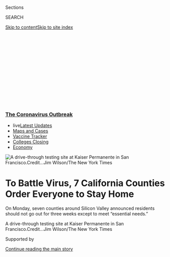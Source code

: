 <div id="app">

<div>

<div>

<div>

<div class="NYTAppHideMasthead css-ikk3s8 e1suatyy0">

<div class="section css-133zg39 e1suatyy2">

<div class="css-eph4ug er09x8g0">

<div class="css-6n7j50">

</div>

<span class="css-1dv1kvn">Sections</span>

<div class="css-10488qs">

<span class="css-1dv1kvn">SEARCH</span>

</div>

[Skip to content](#site-content)[Skip to site
index](#site-index)

</div>

<div class="css-10698na e1huz5gh0">

</div>

</div>

</div>

</div>

<div data-aria-hidden="false">

<div id="site-content" data-role="main">

<div>

<div class="css-1aor85t" style="opacity:0.000000001;z-index:-1;visibility:hidden">

<div class="css-1hqnpie">

<div class="css-epjblv">

<span class="css-17xtcya">[U.S.](/section/us)</span><span class="css-x15j1o">|</span><span class="css-fwqvlz">To
Battle Virus, 7 California Counties Order Everyone to Stay
Home</span>

</div>

<div class="css-k008qs">

<div class="css-1iwv8en">

<span class="css-18z7m18"></span>

<div>

</div>

</div>

<span class="css-1n6z4y">https://nyti.ms/2vpvxFh</span>

<div class="css-1705lsu">

<div class="css-4xjgmj">

<div class="css-4skfbu" data-role="toolbar" data-aria-label="Social Media Share buttons, Save button, and Comments Panel with current comment count" data-testid="share-tools">

  - 
  - 
  - 
  - 
    
    <div class="css-6n7j50">
    
    </div>

  - 

</div>

</div>

</div>

</div>

</div>

</div>

<div class="css-11qgg8s">

<div class="css-l9svim">

### [<span class="css-pa1jbp"><span class="css-1rxm0ex">The Coronavirus</span><span class="css-1rxm0ex"> Outbreak</span></span>](https://www.nytimes3xbfgragh.onion/news-event/coronavirus?name=styln-coronavirus-national&region=TOP_BANNER&variant=undefined&block=storyline_menu_recirc&action=click&pgtype=Article&impression_id=0907ca80-e3b6-11ea-b8d7-679efbc46ecc)

  - <span class="css-ousu42"><span class="css-12clwdu">live</span>[Latest
    Updates](https://www.nytimes3xbfgragh.onion/2020/08/21/world/covid-19-coronavirus.html?name=styln-coronavirus-national&region=TOP_BANNER&variant=undefined&block=storyline_menu_recirc&action=click&pgtype=Article&impression_id=0907f190-e3b6-11ea-b8d7-679efbc46ecc)</span>
  - <span class="css-ousu42">[Maps and
    Cases](https://www.nytimes3xbfgragh.onion/interactive/2020/us/coronavirus-us-cases.html?name=styln-coronavirus-national&region=TOP_BANNER&variant=undefined&block=storyline_menu_recirc&action=click&pgtype=Article&impression_id=0907f191-e3b6-11ea-b8d7-679efbc46ecc)</span>
  - <span class="css-ousu42">[Vaccine
    Tracker](https://www.nytimes3xbfgragh.onion/interactive/2020/science/coronavirus-vaccine-tracker.html?name=styln-coronavirus-national&region=TOP_BANNER&variant=undefined&block=storyline_menu_recirc&action=click&pgtype=Article&impression_id=0907f192-e3b6-11ea-b8d7-679efbc46ecc)</span>
  - <span class="css-ousu42">[Colleges
    Closing](https://www.nytimes3xbfgragh.onion/2020/08/19/us/colleges-closing-covid.html?name=styln-coronavirus-national&region=TOP_BANNER&variant=undefined&block=storyline_menu_recirc&action=click&pgtype=Article&impression_id=0907f193-e3b6-11ea-b8d7-679efbc46ecc)</span>
  - <span class="css-ousu42">[Economy](https://www.nytimes3xbfgragh.onion/live/2020/08/21/business/stock-market-today-coronavirus?name=styln-coronavirus-national&region=TOP_BANNER&variant=undefined&block=storyline_menu_recirc&action=click&pgtype=Article&impression_id=0907f194-e3b6-11ea-b8d7-679efbc46ecc)</span>

</div>

</div>

<div id="fullBleedHeaderContent">

<div class="css-9fsmc8">

![<span class="css-16f3y1r e13ogyst0" data-aria-hidden="true">A
drive-through testing site at Kaiser Permanente in San
Francisco.</span><span class="css-cnj6d5 e1z0qqy90" itemprop="copyrightHolder"><span class="css-1ly73wi e1tej78p0">Credit...</span><span><span>Jim
Wilson/The New York
Times</span></span></span>](https://static01.graylady3jvrrxbe.onion/images/2020/03/15/us/00virus-california04/merlin_170438664_cb68275a-79b3-4ed4-9f24-ce49d71288c5-articleLarge.jpg?quality=75&auto=webp&disable=upscale)

</div>

<div class="css-1pumfk">

<div class="css-1vkm6nb ehdk2mb0">

# To Battle Virus, 7 California Counties Order Everyone to Stay Home

</div>

On Monday, seven counties around Silicon Valley announced residents
should not go out for three weeks except to meet “essential needs.”

</div>

<div class="css-nwzfg5 e1gnum310">

<span class="css-1f9pvn2 us">A drive-through testing site at Kaiser
Permanente in San
Francisco.</span><span class="css-cnj6d5 e1z0qqy90" itemprop="copyrightHolder"><span class="css-1ly73wi e1tej78p0">Credit...</span><span><span>Jim
Wilson/The New York Times</span></span></span>

</div>

<div id="sponsor-wrapper" class="css-1hyfx7x">

<div id="sponsor-slug" class="css-19vbshk">

Supported by

</div>

[Continue reading the main
story](#after-sponsor)

<div id="sponsor" class="ad sponsor-wrapper" style="text-align:center;height:100%;display:block">

</div>

<div id="after-sponsor">

</div>

</div>

<div class="css-1wx1auc e1gnum311">

<div class="css-18e8msd">

<div class="css-vp77d3 epjyd6m0">

<div class="css-1baulvz">

By [<span class="css-1baulvz" itemprop="name">Tim
Arango</span>](https://www.nytimes3xbfgragh.onion/by/tim-arango),
[<span class="css-1baulvz" itemprop="name">Thomas
Fuller</span>](https://www.nytimes3xbfgragh.onion/by/thomas-fuller),
[<span class="css-1baulvz" itemprop="name">John
Eligon</span>](https://www.nytimes3xbfgragh.onion/by/john-eligon) and
[<span class="css-1baulvz last-byline" itemprop="name">Conor
Dougherty</span>](https://www.nytimes3xbfgragh.onion/by/conor-dougherty)

</div>

</div>

  - 
    
    <div class="css-ld3wwf e16638kd2">
    
    Published March 16, 2020Updated March 23,
    2020
    
    </div>

  - 
    
    <div class="css-4xjgmj">
    
    <div class="css-pvvomx" data-role="toolbar" data-aria-label="Social Media Share buttons, Save button, and Comments Panel with current comment count" data-testid="share-tools">
    
      - 
      - 
      - 
      - 
        
        <div class="css-6n7j50">
        
        </div>
    
      - 
    
    </div>
    
    </div>

</div>

</div>

</div>

<div class="section meteredContent css-1r7ky0e" name="articleBody" itemprop="articleBody">

<div class="css-1fanzo5 StoryBodyCompanionColumn">

<div class="css-53u6y8">

SACRAMENTO — Across California, as the coronavirus marches through
communities, life as everyone understands it in the Golden State is
changing dramatically, hour by hour, minute by minute.

The state has begun enacting extreme measures to halt the coronavirus
outbreak. On Monday, seven counties around Silicon Valley, one of the
hardest-hit areas in the nation, announced a shelter-at-home order that
begins Tuesday, which Mayor Sam Liccardo of San Jose said was the
strongest directive yet in the United States. Residents, including those
living in San Francisco, were told not to go out for three weeks except
to meet “essential needs.”

A day earlier, Gov. Gavin Newsom had told all residents older than 65 to
stay in their homes. He called for the closure of bars, nightclubs and
wineries, and restrictions on restaurants. He banned visits to hospitals
and nursing homes unless patients were on the edge of death. He
announced plans to buy hotels to house some of the state’s [150,000
homeless
people](https://www.nytimes3xbfgragh.onion/2020/03/10/us/coronavirus-homeless.html).

</div>

</div>

<div>

</div>

<div class="css-1fanzo5 StoryBodyCompanionColumn">

<div class="css-53u6y8">

For days, the virus has consumed the state’s leaders. In the capital,
Mr. Newsom huddled around a conference table with his advisers,
scrambling to sort out how 6 million public school children would do if
they were not in class.

</div>

</div>

<div class="css-1fanzo5 StoryBodyCompanionColumn">

<div class="css-53u6y8">

In the heart of Silicon Valley, Mr. Liccardo raced down the 101 freeway
dialing technology executives, begging them to contribute to a fund to
prevent people from falling into homelessness.

And in the fields of the Central Valley, the nation’s breadbasket,
Miguel Arias, Fresno’s City Council president, inspected the tight
living quarters of farmworkers — mattresses stacked up in a garage — and
recoiled at the thought of what would happen if, or more likely when,
the virus spreads there.

California, America’s most populous state, with an economy bigger than
the United Kingdom’s, has been remarkably resilient since the Great
Recession, powered by technology, agriculture and Hollywood. No one
knows how far the mounting toll from the virus will climb, but
California is already one of the hardest-hit states, and stands as one
of the places with the most to lose.

The shelter-in-place order announced on Monday, which goes into effect
on Tuesday, is expected to disrupt life for millions of residents in
Alameda, Contra Costa, Marin, San Francisco, San Mateo, Santa Clara and
Santa Cruz Counties. The city of Berkeley also issued the same order.

</div>

</div>

<div class="css-1fanzo5 StoryBodyCompanionColumn">

<div class="css-53u6y8">

“This is not the moment for half-measures, and history won’t forgive us
for waiting an hour more,” Mr. Liccardo said.

Residents are being ordered to stay home except for essential reasons,
which include buying food; people can also leave for outdoor activities
including “walking, hiking or running” and caring for a pet.

Mayor Joe Goethals of San Mateo put it this way: “I’m asking people to
go home with their families and to stay there until they are told
otherwise.”

Mayor London Breed of San Francisco said “necessary” government offices
and “essential stores” would be allowed to remain open. The order, she
said in a Twitter post, would be effective at
midnight.

<div id="NYT_MAIN_CONTENT_1_REGION" class="css-9tf9ac">

<div>

<div id="styln-covid-updates-world" class="section interactive-content interactive-size-medium css-1ftcdic">

<div class="css-17ih8de interactive-body">

<div id="styln-briefing-block" data-asset-id="QXJ0aWNsZTpueXQ6Ly9hcnRpY2xlLzVlZmEyNmIwLWIwYjYtNTdiMC05OWRjLWUwZWIwZmI0NGJlZg==">

<div class="briefing-block-header-section">

# [Latest Updates: The Coronavirus Outbreak](https://www.nytimes3xbfgragh.onion/2020/08/21/world/covid-19-coronavirus.html?action=click&pgtype=Article&state=default&region=MAIN_CONTENT_1&context=storylines_live_updates)

<div class="briefing-block-ts">

Updated 2020-08-21T13:48:59.464Z

</div>

</div>

  - [‘Be adults’: Universities in the U.S. are warning students about
    gatherings as they return to
    campus.](https://www.nytimes3xbfgragh.onion/2020/08/21/world/covid-19-coronavirus.html?action=click&pgtype=Article&state=default&region=MAIN_CONTENT_1&context=storylines_live_updates#link-6a60a19d)
  - [As he accepts the Democratic nomination, Biden knocks Trump’s
    pandemic
    response.](https://www.nytimes3xbfgragh.onion/2020/08/21/world/covid-19-coronavirus.html?action=click&pgtype=Article&state=default&region=MAIN_CONTENT_1&context=storylines_live_updates#link-324af071)
  - [South Korea threatens to detain people who obstruct virus-control
    efforts.](https://www.nytimes3xbfgragh.onion/2020/08/21/world/covid-19-coronavirus.html?action=click&pgtype=Article&state=default&region=MAIN_CONTENT_1&context=storylines_live_updates#link-191d44be)

<div class="briefing-block-footer">

<div class="briefing-block-footer-meta">

[See more
updates](https://www.nytimes3xbfgragh.onion/2020/08/21/world/covid-19-coronavirus.html?action=click&pgtype=Article&state=default&region=MAIN_CONTENT_1&context=storylines_live_updates)

</div>

<div class="briefing-block-briefinglinks">

<span>More live coverage:</span>
[Markets](https://www.nytimes3xbfgragh.onion/live/2020/08/21/business/stock-market-today-coronavirus?action=click&pgtype=Article&state=default&region=MAIN_CONTENT_1&context=storylines_live_updates)

</div>

</div>

</div>

</div>

</div>

</div>

</div>

In a state very familiar with disasters, from wildfires to earthquakes,
the leaders of California found themselves in recent days confronting
something altogether different, with no playbook to lean on.

*\[Want to get our daily newsletter California Today by email?* [*Here’s
the
sign-up*](http://www.nytimes3xbfgragh.onion/newsletters/california-today)*.\]*

The state that has pioneered the technology that allows people to
connect remotely is quickly realizing how much human contact is
important not only for the economy but also for the well-being of its
residents.

In the time it takes for an email to drop in an inbox, or a news alert
to flash across an iPhone screen, school districts, one after another,
were closing. Movie productions were shutting down, premieres canceled.
At the ports, terminals were shuttered, as fewer ships, loaded with
consumer goods and parts for American factories, set sail from China.
And exports, poultry and oranges, were piling up on the docks.

</div>

</div>

<div>

</div>

<div class="css-1fanzo5 StoryBodyCompanionColumn">

<div class="css-53u6y8">

Even Disneyland was closing its gates, and the ski lifts stopped running
at resorts.

With the sense of crisis growing by the minute, the governor’s office
was confronting a dizzying number of problems.

</div>

</div>

<div class="css-79elbk" data-testid="photoviewer-wrapper">

<div class="css-z3e15g" data-testid="photoviewer-wrapper-hidden">

</div>

<div class="css-1a48zt4 ehw59r15" data-testid="photoviewer-children">

![<span class="css-16f3y1r e13ogyst0" data-aria-hidden="true">Marcelo
Prado, a clinical lab scientist, tested a sample of the coronavirus at
the UC Davis Molecular Clinical
Laboratory. </span><span class="css-cnj6d5 e1z0qqy90" itemprop="copyrightHolder"><span class="css-1ly73wi e1tej78p0">Credit...</span><span>Max
Whittaker for The New York
Times</span></span>](https://static01.graylady3jvrrxbe.onion/images/2020/03/15/us/00virus-california03/merlin_170483304_bdbc41f0-ce22-4f00-b640-c8f993473cf5-articleLarge.jpg?quality=75&auto=webp&disable=upscale)

</div>

</div>

<div class="css-79elbk" data-testid="photoviewer-wrapper">

<div class="css-z3e15g" data-testid="photoviewer-wrapper-hidden">

</div>

<div class="css-1a48zt4 ehw59r15" data-testid="photoviewer-children">

<div class="css-1xdhyk6 erfvjey0">

<span class="css-1ly73wi e1tej78p0">Image</span>

<div class="css-zjzyr8">

<div data-testid="lazyimage-container" style="height:257.77777777777777px">

</div>

</div>

</div>

<span class="css-16f3y1r e13ogyst0" data-aria-hidden="true">Nursing
students instructed first graders at Ethel Phillips Elementary School in
Sacramento how to properly wash their hands to reduce the spread of the
virus. </span><span class="css-cnj6d5 e1z0qqy90" itemprop="copyrightHolder"><span class="css-1ly73wi e1tej78p0">Credit...</span><span>Max
Whittaker for The New York Times</span></span>

</div>

</div>

<div class="css-1fanzo5 StoryBodyCompanionColumn">

<div class="css-53u6y8">

One moment it was how to prevent renters from being evicted and
homeowners from being foreclosed on.

Another, how to expand the state’s capacity to test for the virus.

And the school closings, designed to enforce social distancing and halt
the spread of the virus, raised a number of difficult questions.

</div>

</div>

<div>

</div>

<div class="css-1fanzo5 StoryBodyCompanionColumn">

<div class="css-53u6y8">

In shirt sleeves, and as aides came in and out of the room with news
updates, the governor considered how to feed low-income children who
rely on free or reduced-price lunches. What about child care for parents
who cannot work from home, especially health care workers who are needed
at hospitals to treat sick patients?

“This is real,” Mr. Newsom said while managing the many crises. “This is
raw.”

Mr. Newsom has said he expected the economic damage from the crisis to
be worse than the aftermath of 9/11 but not as bad as the financial
crisis of 2008, but those assessments are changing by the day. Yet with
a $21 billion budget surplus, plus a rainy-day fund of close to $16
billion, Mr. Newsom said he was confident the state could manage the
economic fallout from the crisis. “We are well positioned from a cash
perspective to get through this,” he said. “More perhaps than any other
state.”

<div id="NYT_MAIN_CONTENT_2_REGION" class="css-9tf9ac">

<div>

</div>

</div>

But at the ground level, the pain is coming fast. Drivers have been laid
off and forced to sell their trucks. Those who are still working are
putting off oil changes and maintenance to stay afloat.

“We’re picking and choosing which bills to pay,” said Gio Marz, 30, a
truck driver who hauls containers from the ports of Los Angeles and Long
Beach to warehouses in Southern California.

</div>

</div>

<div>

</div>

<div class="css-1fanzo5 StoryBodyCompanionColumn">

<div class="css-53u6y8">

Restaurants are closing, and real estate agents say buyers are pulling
their offers because sagging stock portfolios have left them spooked and
shriveled the amount of cash they have for down payments.

Even the most optimistic economists are forecasting a recession. “This
is the first time in 10 years that I’ve thought, ‘OK, this is the thing
that could finally tip us into recession,’” said Chris Thornberg,
founding partner of Beacon Economics, a consulting firm.

</div>

</div>

<div class="css-1fanzo5 StoryBodyCompanionColumn">

<div class="css-53u6y8">

Fallout from the coronavirus has been swift across the state.

At one of Mayor Liccardo’s favorite Chinese restaurants, Hunan Taste, in
San Jose, only two of the 15 tables had customers at a time when the
restaurant would normally be overflowing with city hall workers, lawyers
and sheriff’s deputies. The owner had already laid off two kitchen
workers. At an empty Mexican restaurant Mr. Liccardo visited, the head
of a local Latino business organization told him business owners were
weeks away from shutting down. A nearby fitness studio was empty, and
classes were canceled.

“This is grim,” Mr. Liccardo said. “This looks worse than 2008.”

Later, in a nearly empty City Hall, he met with three aides, all sitting
several feet apart in accordance with the county’s social distancing
guidelines, and discussed converting school gymnasiums and the hulking
city convention center into isolation centers for the sick.

The mayor estimates that 8 percent of city revenues have vanished,
blowing up plans for a balanced budget and raising the likelihood of
cuts to city
programs.

</div>

</div>

<div class="css-79elbk" data-testid="photoviewer-wrapper">

<div class="css-z3e15g" data-testid="photoviewer-wrapper-hidden">

</div>

<div class="css-1a48zt4 ehw59r15" data-testid="photoviewer-children">

<div class="css-1xdhyk6 erfvjey0">

<span class="css-1ly73wi e1tej78p0">Image</span>

<div class="css-zjzyr8">

<div data-testid="lazyimage-container" style="height:257.77777777777777px">

</div>

</div>

</div>

<span class="css-16f3y1r e13ogyst0" data-aria-hidden="true">Mayor Sam
Liccardo of San Jose, Calif., spoke with an epidemiologist at Stanford
University.</span><span class="css-cnj6d5 e1z0qqy90" itemprop="copyrightHolder"><span class="css-1ly73wi e1tej78p0">Credit...</span><span>Jason
Henry for The New York
Times</span></span>

</div>

</div>

<div class="css-79elbk" data-testid="photoviewer-wrapper">

<div class="css-z3e15g" data-testid="photoviewer-wrapper-hidden">

</div>

<div class="css-1a48zt4 ehw59r15" data-testid="photoviewer-children">

<div class="css-1xdhyk6 erfvjey0">

<span class="css-1ly73wi e1tej78p0">Image</span>

<div class="css-zjzyr8">

<div data-testid="lazyimage-container" style="height:257.77777777777777px">

</div>

</div>

</div>

<span class="css-16f3y1r e13ogyst0" data-aria-hidden="true">Hunan Taste,
a Chinese restaurant in San Jose, was nearly empty at lunchtime on
Friday when the restaurant would normally be overflowing with City Hall
workers, lawyers and sheriff’s deputies.
</span><span class="css-cnj6d5 e1z0qqy90" itemprop="copyrightHolder"><span class="css-1ly73wi e1tej78p0">Credit...</span><span>Jason
Henry for The New York Times</span></span>

</div>

</div>

<div class="css-1fanzo5 StoryBodyCompanionColumn">

<div class="css-53u6y8">

Miles away, in the farming community of Mendota in the Central Valley,
Maria Martinez’s home, a single-story ranch with brick and stucco siding
and solar panels on the roof, would seem an ideal place to hunker down
and keep a safe distance from others.

But peek inside, and several single mattresses sit in the garage. Like
many of her neighbors, Ms. Martinez, a 57-year-old immigrant from El
Salvador, rents out beds for $300 a month to the farmworkers who cycle
through town. She crams them in wherever she can find space — sometimes
there are 20 renters living in 1,100 square feet.

</div>

</div>

<div class="css-1fanzo5 StoryBodyCompanionColumn">

<div class="css-53u6y8">

Mr. Arias, the Fresno official who was visiting her, worried the cramped
living environment, pervasive around town, would fuel a spread of the
coronavirus if it reaches the
community.

<div id="NYT_MAIN_CONTENT_3_REGION" class="css-9tf9ac">

<div>

<div id="styln-prism-freeform-1594220623585" class="section interactive-content interactive-size-medium css-1ftcdic">

<div class="css-17ih8de interactive-body">

<div id="prism-freeform-block-18477" class="css-19mumt8" data-role="complementary" data-storyline="The Coronavirus Outbreak" data-truncated="true" tabindex="0">

<div class="css-a8d9oz">

<div class="css-eb027h">

[](https://www.nytimes3xbfgragh.onion/news-event/coronavirus?action=click&pgtype=Article&state=default&region=MAIN_CONTENT_3&context=storylines_faq)

### The Coronavirus Outbreak ›

#### Frequently Asked Questions

Updated August 17, 2020

  - #### Why does standing six feet away from others help?
    
      - The coronavirus spreads primarily through droplets from your
        mouth and nose, especially when you cough or sneeze. The C.D.C.,
        one of the organizations using that measure, [bases its
        recommendation of six
        feet](https://www.nytimes3xbfgragh.onion/2020/04/14/health/coronavirus-six-feet.html?action=click&pgtype=Article&state=default&region=MAIN_CONTENT_3&context=storylines_faq)
        on the idea that most large droplets that people expel when they
        cough or sneeze will fall to the ground within six feet. But six
        feet has never been a magic number that guarantees complete
        protection. Sneezes, for instance, can launch droplets a lot
        farther than six feet, [according to a recent
        study](https://jamanetwork.com/journals/jama/fullarticle/2763852).
        It's a rule of thumb: You should be safest standing six feet
        apart outside, especially when it's windy. But keep a mask on at
        all times, even when you think you’re far enough apart.

  - #### I have antibodies. Am I now immune?
    
      - As of right now,[that seems likely, for at least several
        months.](https://www.nytimes3xbfgragh.onion/2020/07/22/health/covid-antibodies-herd-immunity.html?action=click&pgtype=Article&state=default&region=MAIN_CONTENT_3&context=storylines_faq)
        There have been frightening accounts of people suffering what
        seems to be a second bout of Covid-19. But experts say these
        patients may have a drawn-out course of infection, with the
        virus taking a slow toll weeks to months after initial exposure.
        People infected with the coronavirus typically
        [produce](https://www.nature.com/articles/s41586-020-2456-9)
        immune molecules called antibodies, which are [protective
        proteins made in response to an
        infection](https://www.nytimes3xbfgragh.onion/2020/05/07/health/coronavirus-antibody-prevalence.html?action=click&pgtype=Article&state=default&region=MAIN_CONTENT_3&context=storylines_faq)[.
        These antibodies
        may](https://www.nytimes3xbfgragh.onion/2020/05/07/health/coronavirus-antibody-prevalence.html?action=click&pgtype=Article&state=default&region=MAIN_CONTENT_3&context=storylines_faq)
        last in the body [only two to three
        months](https://www.nature.com/articles/s41591-020-0965-6),
        which may seem worrisome, but that’s perfectly normal after an
        acute infection subsides, said Dr. Michael Mina, an immunologist
        at Harvard University. It may be possible to get the coronavirus
        again, but it’s highly unlikely that it would be possible in a
        short window of time from initial infection or make people
        sicker the second time.

  - #### I’m a small-business owner. Can I get relief?
    
      - The [stimulus bills enacted in
        March](https://www.nytimes3xbfgragh.onion/article/small-business-loans-stimulus-grants-freelancers-coronavirus.html?action=click&pgtype=Article&state=default&region=MAIN_CONTENT_3&context=storylines_faq)
        offer help for the millions of American small businesses. Those
        eligible for aid are businesses and nonprofit organizations with
        fewer than 500 workers, including sole proprietorships,
        independent contractors and freelancers. Some larger companies
        in some industries are also eligible. The help being offered,
        which is being managed by the Small Business Administration,
        includes the Paycheck Protection Program and the Economic Injury
        Disaster Loan program. But lots of folks have [not yet seen
        payouts.](https://www.nytimes3xbfgragh.onion/interactive/2020/05/07/business/small-business-loans-coronavirus.html?action=click&pgtype=Article&state=default&region=MAIN_CONTENT_3&context=storylines_faq)
        Even those who have received help are confused: The rules are
        draconian, and some are stuck sitting on [money they don’t know
        how to
        use.](https://www.nytimes3xbfgragh.onion/2020/05/02/business/economy/loans-coronavirus-small-business.html?action=click&pgtype=Article&state=default&region=MAIN_CONTENT_3&context=storylines_faq)
        Many small-business owners are getting less than they expected
        or [not hearing anything at
        all.](https://www.nytimes3xbfgragh.onion/2020/06/10/business/Small-business-loans-ppp.html?action=click&pgtype=Article&state=default&region=MAIN_CONTENT_3&context=storylines_faq)

  - #### What are my rights if I am worried about going back to work?
    
      - Employers have to provide [a safe
        workplace](https://www.osha.gov/SLTC/covid-19/standards.html)
        with policies that protect everyone equally. [And if one of your
        co-workers tests positive for the coronavirus, the
        C.D.C.](https://www.nytimes3xbfgragh.onion/article/coronavirus-money-unemployment.html?action=click&pgtype=Article&state=default&region=MAIN_CONTENT_3&context=storylines_faq)
        has said that [employers should tell their
        employees](https://www.cdc.gov/coronavirus/2019-ncov/community/guidance-business-response.html)
        -- without giving you the sick employee’s name -- that they may
        have been exposed to the virus.

  - #### What is school going to look like in September?
    
      - It is unlikely that many schools will return to a normal
        schedule this fall, requiring the grind of [online
        learning](https://www.nytimes3xbfgragh.onion/2020/06/05/us/coronavirus-education-lost-learning.html?action=click&pgtype=Article&state=default&region=MAIN_CONTENT_3&context=storylines_faq),
        [makeshift child
        care](https://www.nytimes3xbfgragh.onion/2020/05/29/us/coronavirus-child-care-centers.html?action=click&pgtype=Article&state=default&region=MAIN_CONTENT_3&context=storylines_faq)
        and [stunted
        workdays](https://www.nytimes3xbfgragh.onion/2020/06/03/business/economy/coronavirus-working-women.html?action=click&pgtype=Article&state=default&region=MAIN_CONTENT_3&context=storylines_faq)
        to continue. California’s two largest public school districts —
        Los Angeles and San Diego — said on July 13, that [instruction
        will be remote-only in the
        fall](https://www.nytimes3xbfgragh.onion/2020/07/13/us/lausd-san-diego-school-reopening.html?action=click&pgtype=Article&state=default&region=MAIN_CONTENT_3&context=storylines_faq),
        citing concerns that surging coronavirus infections in their
        areas pose too dire a risk for students and teachers. Together,
        the two districts enroll some 825,000 students. They are the
        largest in the country so far to abandon plans for even a
        partial physical return to classrooms when they reopen in
        August. For other districts, the solution won’t be an
        all-or-nothing approach. [Many
        systems](https://bioethics.jhu.edu/research-and-outreach/projects/eschool-initiative/school-policy-tracker/),
        including the nation’s largest, New York City, are devising
        [hybrid
        plans](https://www.nytimes3xbfgragh.onion/2020/06/26/us/coronavirus-schools-reopen-fall.html?action=click&pgtype=Article&state=default&region=MAIN_CONTENT_3&context=storylines_faq)
        that involve spending some days in classrooms and other days
        online. There’s no national policy on this yet, so check with
        your municipal school system regularly to see what is happening
        in your
community.

<div id="styln-survey-component-18477" class="styln-survey-component" data-surveyname="faq" data-surveystoryline="coronavirus">

</div>

</div>

<div class="css-6mllg9">

</div>

<div class="css-pmm6ed">

<span class="css-5gimkt"></span>

</div>

</div>

</div>

</div>

</div>

</div>

</div>

“They’re living on top of each other,” he said. “There’s no way that
they can honor the six-foot social distance. That’s the most dangerous
part.”

At La Nayarit, a grocery store and wire transfer operation just outside
Mendota’s main commercial district, the owners use Clorox wipes on all
their counters and door handles at least once every two hours. One of
the owners, Baudelia Fuentes, 73, microwaved dollar bills on a recent
afternoon, hoping that would disinfect them.

The most anxiety-provoking question around town is, what happens if the
virus spreads among farmworkers?

“Oh, we’re done,” said Rolando Castro, the mayor of
Mendota.

</div>

</div>

<div class="css-79elbk" data-testid="photoviewer-wrapper">

<div class="css-z3e15g" data-testid="photoviewer-wrapper-hidden">

</div>

<div class="css-1a48zt4 ehw59r15" data-testid="photoviewer-children">

<div class="css-1xdhyk6 erfvjey0">

<span class="css-1ly73wi e1tej78p0">Image</span>

<div class="css-zjzyr8">

<div data-testid="lazyimage-container" style="height:257.77777777777777px">

</div>

</div>

</div>

<span class="css-16f3y1r e13ogyst0" data-aria-hidden="true">“We don’t
care about coronavirus here,” said Joseph Riofro, the owner of Westside
Pool Hall in Mendota,
Calif.</span><span class="css-cnj6d5 e1z0qqy90" itemprop="copyrightHolder"><span class="css-1ly73wi e1tej78p0">Credit...</span><span>Max
Whittaker for The New York
Times</span></span>

</div>

</div>

<div class="css-79elbk" data-testid="photoviewer-wrapper">

<div class="css-z3e15g" data-testid="photoviewer-wrapper-hidden">

</div>

<div class="css-1a48zt4 ehw59r15" data-testid="photoviewer-children">

<div class="css-1xdhyk6 erfvjey0">

<span class="css-1ly73wi e1tej78p0">Image</span>

<div class="css-zjzyr8">

<div data-testid="lazyimage-container" style="height:257.77777777777777px">

</div>

</div>

</div>

<span class="css-16f3y1r e13ogyst0" data-aria-hidden="true">Saturday
grocery shopping in
Mendota.</span><span class="css-cnj6d5 e1z0qqy90" itemprop="copyrightHolder"><span class="css-1ly73wi e1tej78p0">Credit...</span><span>Max
Whittaker for The New York Times</span></span>

</div>

</div>

<div class="css-1fanzo5 StoryBodyCompanionColumn">

<div class="css-53u6y8">

It would threaten not only farm operations, but also the economy of a
town with five dollar stores and where 42 percent of families live in
poverty. There will not be money to spend in the local pool hall, or at
the taco truck across the street. Or at the auto mechanic shop that Mr.
Castro owns.

</div>

</div>

<div class="css-1fanzo5 StoryBodyCompanionColumn">

<div class="css-53u6y8">

As a sense of crisis convulsed California and the nation, tourists in
Southern California enjoyed their last few hours at Disneyland, which
was closed as of Saturday. The park has closed only twice before at
times of national crisis: after the assassination of President John F.
Kennedy in 1963 and in the wake of the Sept. 11, 2001, terrorist
attacks.

The weather was overcast, and crowds were noticeably smaller than usual.
The line for the popular Space Mountain ride was just over an hour, and
the wait for the Matterhorn ride was about 30 minutes. On a normal
spring weekday, waits for those rides can be twice as long.

“If I’m going to get corona, I might as well get it at Disneyland
instead of work,” said Sami Nielsen while strolling down the park’s main
street. She traveled to California from Arizona with friends to
celebrate her 27th
birthday.

</div>

</div>

<div class="css-79elbk" data-testid="photoviewer-wrapper">

<div class="css-z3e15g" data-testid="photoviewer-wrapper-hidden">

</div>

<div class="css-1a48zt4 ehw59r15" data-testid="photoviewer-children">

<div class="css-1xdhyk6 erfvjey0">

<span class="css-1ly73wi e1tej78p0">Image</span>

<div class="css-zjzyr8">

<div data-testid="lazyimage-container" style="height:257.77777777777777px">

</div>

</div>

</div>

<span class="css-16f3y1r e13ogyst0" data-aria-hidden="true">Crowds at
Disneyland in Anaheim, Calif., on
Friday.</span><span class="css-cnj6d5 e1z0qqy90" itemprop="copyrightHolder"><span class="css-1ly73wi e1tej78p0">Credit...</span><span>Kendrick
Brinson for The New York Times</span></span>

</div>

</div>

<div class="css-1fanzo5 StoryBodyCompanionColumn">

<div class="css-53u6y8">

After a series of meetings late Friday, Mr. Newsom signed an executive
order requiring the state to continue to send money to local districts
to pay for distance learning and school meals and to help supervise
children while they are out of school.

“I am deeply concerned about the capacity of these communities that are
shutting down the schools already to meet the needs of their children
and parents,” he said.

The terrifying backdrop to all of this is the steadily growing number of
confirmed infections — over the weekend the number of infections in
California reached 380 — and the certainty they will rise sharply as
testing becomes more widespread.

</div>

</div>

<div class="css-1fanzo5 StoryBodyCompanionColumn">

<div class="css-53u6y8">

“Tests are going to substantially increase,” the governor said.
“Positive rates will substantially increase. The anxiety and concern
about anticipating the public’s reaction knowing that will heighten
anxiety is something we are all trying to manage.”

Tim Arango reported from Sacramento, Thomas Fuller from San Jose, John
Eligon from Mendota, and Conor Dougherty from Oakland. **** Louis Keene
contributed from Anaheim, and Joe Purtell from Elk Grove.

</div>

</div>

<div>

</div>

</div>

<div>

</div>

<div>

</div>

<div>

</div>

<div>

<div id="bottom-wrapper" class="css-1ede5it">

<div id="bottom-slug" class="css-l9onyx">

Advertisement

</div>

[Continue reading the main
story](#after-bottom)

<div id="bottom" class="ad bottom-wrapper" style="text-align:center;height:100%;display:block;min-height:90px">

</div>

<div id="after-bottom">

</div>

</div>

</div>

</div>

</div>

## Site Index

<div>

</div>

## Site Information Navigation

  - [© <span>2020</span> <span>The New York Times
    Company</span>](https://help.nytimes3xbfgragh.onion/hc/en-us/articles/115014792127-Copyright-notice)

<!-- end list -->

  - [NYTCo](https://www.nytco.com/)
  - [Contact
    Us](https://help.nytimes3xbfgragh.onion/hc/en-us/articles/115015385887-Contact-Us)
  - [Work with us](https://www.nytco.com/careers/)
  - [Advertise](https://nytmediakit.com/)
  - [T Brand Studio](http://www.tbrandstudio.com/)
  - [Your Ad
    Choices](https://www.nytimes3xbfgragh.onion/privacy/cookie-policy#how-do-i-manage-trackers)
  - [Privacy](https://www.nytimes3xbfgragh.onion/privacy)
  - [Terms of
    Service](https://help.nytimes3xbfgragh.onion/hc/en-us/articles/115014893428-Terms-of-service)
  - [Terms of
    Sale](https://help.nytimes3xbfgragh.onion/hc/en-us/articles/115014893968-Terms-of-sale)
  - [Site
    Map](https://spiderbites.nytimes3xbfgragh.onion)
  - [Help](https://help.nytimes3xbfgragh.onion/hc/en-us)
  - [Subscriptions](https://www.nytimes3xbfgragh.onion/subscription?campaignId=37WXW)

</div>

</div>

</div>

</div>
